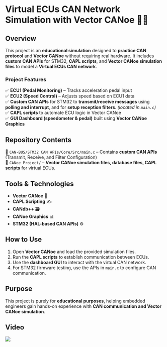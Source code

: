 # Virtual ECUs CAN Network Simulation with Vector CANoe 🚗🔧  

## Overview  
This project is an **educational simulation** designed to **practice CAN protocol** and **Vector CANoe** without requiring real hardware. It includes **custom CAN APIs** for STM32, **CAPL scripts**, and **Vector CANoe simulation files** to model a **Virtual ECUs CAN network**.  

### Project Features  
✅ **ECU1 (Pedal Monitoring)** – Tracks acceleration pedal input  
✅ **ECU2 (Speed Control)** – Adjusts speed based on ECU1 data  
✅ **Custom CAN APIs** for STM32 to **transmit/receive messages** using **polling and interrupt**, and for **setup reception filters**. *(located in `main.c`)*  
✅ **CAPL scripts** to automate ECU logic in Vector CANoe  
✅ **GUI Dashboard (speedometer & pedal)** built using **Vector CANoe Graphics**  

## Repository Contents  
📂 `CAN-BUS/STM32 CAN APIs/Core/Src/main.c` – Contains **custom CAN APIs** (Transmit, Receive, and Filter Configuration)  
📂 `CANoe_Project/` – **Vector CANoe simulation files, database files, CAPL scripts** for virtual ECUs.   


## Tools & Technologies  
- **Vector CANoe** 🚗  
- **CAPL Scripting** ✍️  
- **CANdb++** 🗃️  
- **CANoe Graphics** 📊
- **STM32 (HAL-based CAN APIs)** ⚙️  

## How to Use  
1. Open **Vector CANoe** and load the provided simulation files.  
2. Run the **CAPL scripts** to establish communication between ECUs.  
3. Use the **dashboard GUI** to interact with the virtual CAN network.  
4. For STM32 firmware testing, use the APIs in `main.c` to configure CAN communication.  

## Purpose  
This project is purely for **educational purposes**, helping embedded engineers gain hands-on experience with **CAN communication and Vector CANoe simulation**.  
  
## Video  
![](https://github.com/user-attachments/assets/d7ce7bf5-0f72-4106-bfc2-d9275d648672
)
